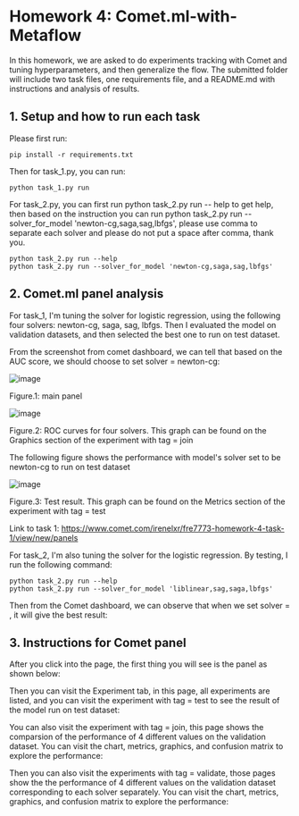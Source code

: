 # Homework 4: Comet.ml-with-Metaflow

In this homework, we are asked to do experiments tracking with Comet and tuning hyperparameters, and then generalize the flow. The submitted folder will include two task files, one requirements file, and a README.md with instructions and analysis of results.

## 1. Setup and how to run each task

Please first run:

```commandline
pip install -r requirements.txt
```

Then for task_1.py, you can run:

```commandline
python task_1.py run
```

For task_2.py, you can first run python task_2.py run -- help to get help, then based on the instruction you can run python task_2.py run --solver_for_model 'newton-cg,saga,sag,lbfgs', please use comma to separate each solver and please do not put a space after comma, thank you.

```commandline
python task_2.py run --help
python task_2.py run --solver_for_model 'newton-cg,saga,sag,lbfgs'
```

## 2. Comet.ml panel analysis

For task_1, I'm tuning the solver for logistic regression, using the following four solvers: newton-cg, saga, sag, lbfgs. Then I evaluated the model on validation datasets, and then selected the best one to run on test dataset.

From the screenshot from comet dashboard, we can tell that based on the AUC score, we should choose to set solver = newton-cg:

![image](https://user-images.githubusercontent.com/46698580/200077012-d605535f-0b3b-4e2c-8723-c1932112c6ea.png)

Figure.1: main panel

![image](https://user-images.githubusercontent.com/46698580/200077210-94aeb161-f5f5-4593-9f42-4da700f15c8d.png)

Figure.2: ROC curves for four solvers. This graph can be found on the Graphics section of the experiment with tag = join

The following figure shows the performance with model's solver set to be newton-cg to run on test dataset

![image](https://user-images.githubusercontent.com/46698580/200077491-6265c961-81aa-4c5d-9047-29f73ac9719e.png)

Figure.3: Test result. This graph can be found on the Metrics section of the experiment with tag = test

Link to task 1: https://www.comet.com/irenelxr/fre7773-homework-4-task-1/view/new/panels


For task_2, I'm also tuning the solver for the logistic regression. By testing, I run the following command:

```commandline
python task_2.py run --help
python task_2.py run --solver_for_model 'liblinear,sag,saga,lbfgs'
```
Then from the Comet dashboard, we can observe that when we set solver = , it will give the best result:



## 3. Instructions for Comet panel

After you click into the page, the first thing you will see is the panel as shown below:



Then you can visit the Experiment tab, in this page, all experiments are listed, and you can visit the experiment with tag = test to see the result of the model run on test dataset:


You can also visit the experiment with tag = join, this page shows the comparsion of the performance of 4 different values on the validation dataset. You can visit the chart, metrics, graphics, and confusion matrix to explore the performance:


Then you can also visit the experiments with tag = validate, those pages show the the performance of 4 different values on the validation dataset corresponding to each solver separately. You can visit the chart, metrics, graphics, and confusion matrix to explore the performance:


